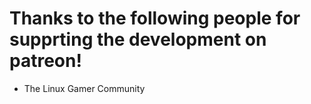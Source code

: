 # Thanks to the following people for supprting the development on patreon!
* The Linux Gamer Community
